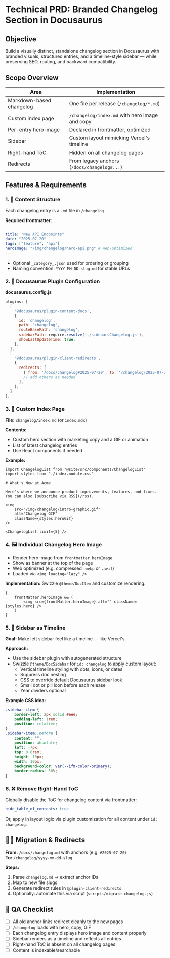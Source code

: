 # Technical PRD: Branded Changelog Section in Docusaurus

## Objective

Build a visually distinct, standalone changelog section in Docusaurus with branded visuals, structured entries, and a timeline-style sidebar — while preserving SEO, routing, and backward compatibility.

## Scope Overview

| Area                     | Implementation                                 |
| ------------------------ | ---------------------------------------------- |
| Markdown-based changelog | One file per release (`/changelog/*.md`)       |
| Custom index page        | `/changelog/index.md` with hero image and copy |
| Per-entry hero image     | Declared in frontmatter, optimized             |
| Sidebar                  | Custom layout mimicking Vercel's timeline      |
| Right-hand ToC           | Hidden on all changelog pages                  |
| Redirects                | From legacy anchors (`/docs/changelog#...`)    |

## Features & Requirements

### 1. 📂 Content Structure

Each changelog entry is a `.md` file in `/changelog`

**Required frontmatter:**

```yaml
---
title: "New API Endpoints"
date: "2025-07-20"
tags: ["feature", "api"]
heroImage: "/img/changelog/hero-api.png" # Web-optimized
---
```

- Optional `_category_.json` used for ordering or grouping
- Naming convention: `YYYY-MM-DD-slug.md` for stable URLs

### 2. 🧩 Docusaurus Plugin Configuration

**docusaurus.config.js**

```js
plugins: [
  [
    '@docusaurus/plugin-content-docs',
    {
      id: 'changelog',
      path: 'changelog',
      routeBasePath: 'changelog',
      sidebarPath: require.resolve('./sidebarsChangelog.js'),
      showLastUpdateTime: true,
    },
  ],
  [
    '@docusaurus/plugin-client-redirects',
    {
      redirects: [
        { from: '/docs/changelog#2025-07-20', to: '/changelog/2025-07-20-slug' },
        // add others as needed
      ],
    },
  ]
],
```

### 3. 📜 Custom Index Page

**File:** `changelog/index.md` (or `index.mdx`)

**Contents:**

- Custom hero section with marketing copy and a GIF or animation
- List of latest changelog entries
- Use React components if needed

**Example:**

```mdx
import ChangelogList from "@site/src/components/ChangelogList"
import styles from "./index.module.css"

# What's New at Acme

Here's where we announce product improvements, features, and fixes. You can also [subscribe via RSS](/rss).

<img
	src="/img/changelog/intro-graphic.gif"
	alt="Changelog GIF"
	className={styles.heroGif}
/>

<ChangelogList limit={5} />
```

### 4. 🖼 Individual Changelog Hero Image

- Render hero image from `frontmatter.heroImage`
- Show as banner at the top of the page
- Web optimized (e.g. compressed `.webp` or `.avif`)
- Loaded via `<img loading="lazy" />`

**Implementation:** Swizzle `@theme/DocItem` and customize rendering:

```tsx
{
	frontMatter.heroImage && (
		<img src={frontMatter.heroImage} alt="" className={styles.hero} />
	)
}
```

### 5. 🧭 Sidebar as Timeline

**Goal:** Make left sidebar feel like a timeline — like Vercel's.

**Approach:**

- Use the sidebar plugin with autogenerated structure
- Swizzle `@theme/DocSidebar` for `id: changelog` to apply custom layout:
  - Vertical timeline styling with dots, icons, or dates
  - Suppress doc nesting
  - CSS to override default Docusaurus sidebar look
  - Small dot or pill icon before each release
  - Year dividers optional

**Example CSS idea:**

```css
.sidebar-item {
	border-left: 2px solid #eee;
	padding-left: 1rem;
	position: relative;
}
.sidebar-item::before {
	content: "";
	position: absolute;
	left: -7px;
	top: 0.6rem;
	height: 10px;
	width: 10px;
	background-color: var(--ifm-color-primary);
	border-radius: 50%;
}
```

### 6. ❌ Remove Right-Hand ToC

Globally disable the ToC for changelog content via frontmatter:

```yaml
hide_table_of_contents: true
```

Or, apply in layout logic via plugin customization for all content under `id: changelog`.

## ✍🏽 Migration & Redirects

**From:** `/docs/changelog.md` with anchors (e.g. `#2025-07-20`)  
**To:** `/changelog/yyyy-mm-dd-slug`

**Steps:**

1. Parse `changelog.md` → extract anchor IDs
2. Map to new file slugs
3. Generate redirect rules in `@plugin-client-redirects`
4. Optionally: automate this via script (`scripts/migrate-changelog.js`)

## 🧪 QA Checklist

- [ ] All old anchor links redirect cleanly to the new pages
- [ ] `/changelog` loads with hero, copy, GIF
- [ ] Each changelog entry displays hero image and content properly
- [ ] Sidebar renders as a timeline and reflects all entries
- [ ] Right-hand ToC is absent on all changelog pages
- [ ] Content is indexable/searchable
